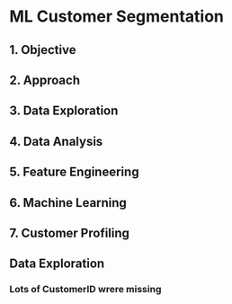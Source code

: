 # ML Customer Segmentation
## 1. Objective 
## 2. Approach
## 3. Data Exploration
## 4. Data Analysis
## 5. Feature Engineering
## 6. Machine Learning
## 7. Customer Profiling

## Data Exploration

### Lots of CustomerID wrere missing
